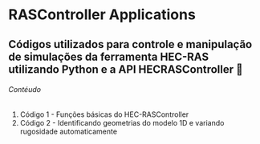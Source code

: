 # RASController Applications
## Códigos utilizados para controle e manipulação de simulações da ferramenta HEC-RAS utilizando Python e a API HECRASController 🌊
###### Contéudo
1. Código 1 - Funções básicas do HEC-RASController
2. Código 2 - Identificando geometrias do modelo 1D e variando rugosidade automaticamente

